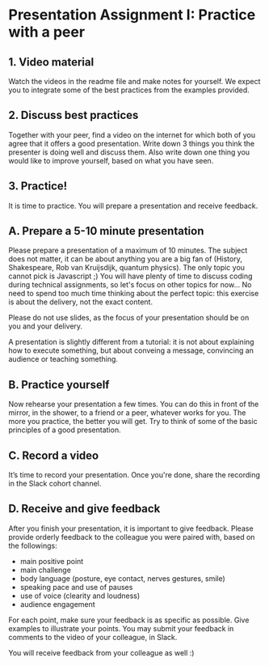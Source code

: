 # Presentation Assignment I: Practice with a peer

## 1. Video material
Watch the videos in the readme file and make notes for yourself. We expect you to integrate some of the best practices from the examples provided.

## 2. Discuss best practices
Together with your peer, find a video on the internet for which both of you agree that it offers a good presentation. Write down 3 things you think the presenter is doing well and discuss them. Also write down one thing you would like to improve yourself, based on what you have seen.

## 3. Practice!
It is time to practice. You will prepare a presentation and receive feedback. 

## A. Prepare a 5-10 minute presentation
Please prepare a presentation of a maximum of 10 minutes. The subject does not matter, it can be about anything you are a big fan of (History, Shakespeare, Rob van Kruijsdijk, quantum physics). The only topic you cannot pick is Javascript ;) You will have plenty of time to discuss coding during technical assignments, so let's focus on other topics for now... No need to spend too much time thinking about the perfect topic: this exercise is about the delivery, not the exact content.

Please do not use slides, as the focus of your presentation should be on you and your delivery.

A presentation is slightly different from a tutorial: it is not about explaining how to execute something, but about conveing a message, convincing an audience or teaching something.

## B. Practice yourself
Now rehearse your presentation a few times. You can do this in front of the mirror, in the shower, to a friend or a peer, whatever works for you. The more you practice, the better you will get. Try to think of some of the basic principles of a good presentation.

## C. Record a video
It’s time to record your presentation. Once you're done, share the recording in the Slack cohort channel.

## D. Receive and give feedback
After you finish your presentation, it is important to give feedback. Please provide orderly feedback to the colleague you were paired with, based on the followings:

- main positive point
- main challenge
- body language (posture, eye contact, nerves gestures, smile)
- speaking pace and use of pauses
- use of voice (clearity and loudness)
- audience engagement

For each point, make sure your feedback is as specific as possible. Give examples to illustrate your points.
You may submit your feedback in comments to the video of your colleague, in Slack.

You will receive feedback from your colleague as well :)
